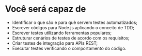 # Você será capaz de

- Identificar o que são e para quê servem testes automatizados;
- Escrever códigos para Node.js aplicando o conceito de TDD;
- Escrever testes utilizando ferramentas populares;
- Estruturar cenários de testes de acordo com os requisitos;
- Criar testes de integração para APIs REST;
- Executar testes verificando o comportamento do código.
